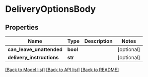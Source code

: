 # DeliveryOptionsBody

## Properties
Name | Type | Description | Notes
------------ | ------------- | ------------- | -------------
**can_leave_unattended** | **bool** |  | [optional] 
**delivery_instructions** | **str** |  | [optional] 

[[Back to Model list]](../README.md#documentation-for-models) [[Back to API list]](../README.md#documentation-for-api-endpoints) [[Back to README]](../README.md)

